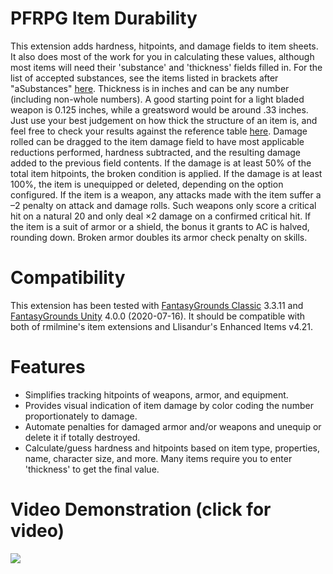 # PFRPG Item Durability
This extension adds hardness, hitpoints, and damage fields to item sheets. It also does most of the work for you in calculating these values, although most items will need their 'substance' and 'thickness' fields filled in. For the list of accepted substances, see the items listed in brackets after "aSubstances" [here](https://github.com/bmos/FG-PFRPG-Item-Durability/blob/7b2ce3a53e6572a14e1dc0d3b60ffb08e118dbf9/campaign/scripts/item__generatehhd.lua#L9). Thickness is in inches and can be any number (including non-whole numbers). A good starting point for a light bladed weapon is 0.125 inches, while a greatsword would be around .33 inches. Just use your best judgement on how thick the structure of an item is, and feel free to check your results against the reference table [here](https://www.d20pfsrd.com/equipment/damaging-objects/#).
Damage rolled can be dragged to the item damage field to have most applicable reductions performed, hardness subtracted, and the resulting damage added to the previous field contents.
If the damage is at least 50% of the total item hitpoints, the broken condition is applied. If the damage is at least 100%, the item is unequipped or deleted, depending on the option configured.
If the item is a weapon, any attacks made with the item suffer a –2 penalty on attack and damage rolls. Such weapons only score a critical hit on a natural 20 and only deal ×2 damage on a confirmed critical hit.
If the item is a suit of armor or a shield, the bonus it grants to AC is halved, rounding down. Broken armor doubles its armor check penalty on skills.

# Compatibility
This extension has been tested with [FantasyGrounds Classic](https://www.fantasygrounds.com/home/FantasyGroundsClassic.php) 3.3.11 and [FantasyGrounds Unity](https://www.fantasygrounds.com/home/FantasyGroundsUnity.php) 4.0.0 (2020-07-16). It should be compatible with both of rmilmine's item extensions and Llisandur's Enhanced Items v4.21.

# Features
* Simplifies tracking hitpoints of weapons, armor, and equipment.
* Provides visual indication of item damage by color coding the number proportionately to damage.
* Automate penalties for damaged armor and/or weapons and unequip or delete it if totally destroyed.
* Calculate/guess hardness and hitpoints based on item type, properties, name, character size, and more. Many items require you to enter 'thickness' to get the final value.

# Video Demonstration (click for video)
[<img src="https://i.ytimg.com/vi_webp/PoSVMoIkxQk/sddefault.webp">](https://youtu.be/PoSVMoIkxQk)
